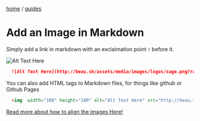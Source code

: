 
<p><a href="/">home</a> / <a href="/guides">guides</a></p>
<div class="rainbow-retro"></div>

# Add an Image in Markdown

Simply add a link in markdown with an exclaimation point `!` before it.  

![Alt Text Here](http://beau.sh/assets/media/images/logos/sage.png?raw=true)

```md
  ![Alt Text Here](http://beau.sh/assets/media/images/logos/sage.png?raw=true)
```


You can also add HTML tags to Markdown files, for things like github or Github Pages 

```html
  <img  width="100" height="100" alt="Alt Text Here" src="http://beau.sh/assets/media/images/logos/sage.png?raw=true" />
```

<p><a href="https://beau.sh/guides/code/markdown/markdown-alignment">Read more about how to align the images Here!</a></p>
